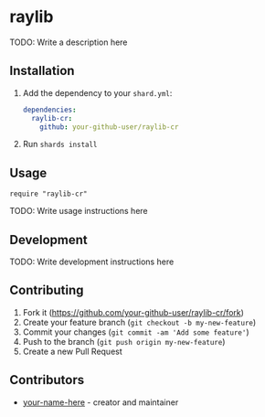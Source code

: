 # raylib

TODO: Write a description here

## Installation

1. Add the dependency to your `shard.yml`:

   ```yaml
   dependencies:
     raylib-cr:
       github: your-github-user/raylib-cr
   ```

2. Run `shards install`

## Usage

```crystal
require "raylib-cr"
```

TODO: Write usage instructions here

## Development

TODO: Write development instructions here

## Contributing

1. Fork it (<https://github.com/your-github-user/raylib-cr/fork>)
2. Create your feature branch (`git checkout -b my-new-feature`)
3. Commit your changes (`git commit -am 'Add some feature'`)
4. Push to the branch (`git push origin my-new-feature`)
5. Create a new Pull Request

## Contributors

- [your-name-here](https://github.com/your-github-user) - creator and maintainer
